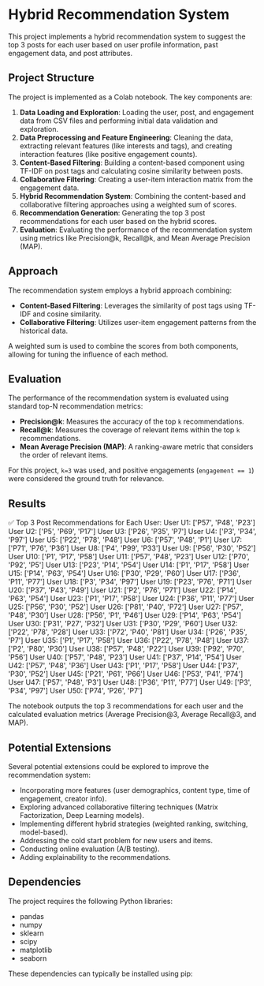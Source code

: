 # Hybrid Recommendation System

This project implements a hybrid recommendation system to suggest the top 3 posts for each user based on user profile information, past engagement data, and post attributes.

## Project Structure

The project is implemented as a Colab notebook. The key components are:

1.  **Data Loading and Exploration**: Loading the user, post, and engagement data from CSV files and performing initial data validation and exploration.
2.  **Data Preprocessing and Feature Engineering**: Cleaning the data, extracting relevant features (like interests and tags), and creating interaction features (like positive engagement counts).
3.  **Content-Based Filtering**: Building a content-based component using TF-IDF on post tags and calculating cosine similarity between posts.
4.  **Collaborative Filtering**: Creating a user-item interaction matrix from the engagement data.
5.  **Hybrid Recommendation System**: Combining the content-based and collaborative filtering approaches using a weighted sum of scores.
6.  **Recommendation Generation**: Generating the top 3 post recommendations for each user based on the hybrid scores.
7.  **Evaluation**: Evaluating the performance of the recommendation system using metrics like Precision@k, Recall@k, and Mean Average Precision (MAP).
## Approach

The recommendation system employs a hybrid approach combining:

*   **Content-Based Filtering**: Leverages the similarity of post tags using TF-IDF and cosine similarity.
*   **Collaborative Filtering**: Utilizes user-item engagement patterns from the historical data.

A weighted sum is used to combine the scores from both components, allowing for tuning the influence of each method.

## Evaluation

The performance of the recommendation system is evaluated using standard top-N recommendation metrics:

*   **Precision@k**: Measures the accuracy of the top `k` recommendations.
*   **Recall@k**: Measures the coverage of relevant items within the top `k` recommendations.
*   **Mean Average Precision (MAP)**: A ranking-aware metric that considers the order of relevant items.

For this project, `k=3` was used, and positive engagements (`engagement == 1`) were considered the ground truth for relevance.

## Results


✅ Top 3 Post Recommendations for Each User:
User U1: ['P57', 'P48', 'P23']
User U2: ['P5', 'P69', 'P17']
User U3: ['P26', 'P35', 'P7']
User U4: ['P3', 'P34', 'P97']
User U5: ['P22', 'P78', 'P48']
User U6: ['P57', 'P48', 'P1']
User U7: ['P71', 'P76', 'P36']
User U8: ['P4', 'P99', 'P33']
User U9: ['P56', 'P30', 'P52']
User U10: ['P1', 'P17', 'P58']
User U11: ['P57', 'P48', 'P23']
User U12: ['P70', 'P92', 'P5']
User U13: ['P23', 'P14', 'P54']
User U14: ['P1', 'P17', 'P58']
User U15: ['P14', 'P63', 'P54']
User U16: ['P30', 'P29', 'P60']
User U17: ['P36', 'P11', 'P77']
User U18: ['P3', 'P34', 'P97']
User U19: ['P23', 'P76', 'P71']
User U20: ['P37', 'P43', 'P49']
User U21: ['P2', 'P76', 'P71']
User U22: ['P14', 'P63', 'P54']
User U23: ['P1', 'P17', 'P58']
User U24: ['P36', 'P11', 'P77']
User U25: ['P56', 'P30', 'P52']
User U26: ['P81', 'P40', 'P72']
User U27: ['P57', 'P48', 'P30']
User U28: ['P56', 'P1', 'P46']
User U29: ['P14', 'P63', 'P54']
User U30: ['P31', 'P27', 'P32']
User U31: ['P30', 'P29', 'P60']
User U32: ['P22', 'P78', 'P28']
User U33: ['P72', 'P40', 'P81']
User U34: ['P26', 'P35', 'P7']
User U35: ['P1', 'P17', 'P58']
User U36: ['P22', 'P78', 'P48']
User U37: ['P2', 'P80', 'P30']
User U38: ['P57', 'P48', 'P22']
User U39: ['P92', 'P70', 'P56']
User U40: ['P57', 'P48', 'P23']
User U41: ['P37', 'P14', 'P54']
User U42: ['P57', 'P48', 'P36']
User U43: ['P1', 'P17', 'P58']
User U44: ['P37', 'P30', 'P52']
User U45: ['P21', 'P61', 'P66']
User U46: ['P53', 'P41', 'P74']
User U47: ['P57', 'P48', 'P3']
User U48: ['P36', 'P11', 'P77']
User U49: ['P3', 'P34', 'P97']
User U50: ['P74', 'P26', 'P7']

The notebook outputs the top 3 recommendations for each user and the calculated evaluation metrics (Average Precision@3, Average Recall@3, and MAP).

## Potential Extensions

Several potential extensions could be explored to improve the recommendation system:

*   Incorporating more features (user demographics, content type, time of engagement, creator info).
*   Exploring advanced collaborative filtering techniques (Matrix Factorization, Deep Learning models).
*   Implementing different hybrid strategies (weighted ranking, switching, model-based).
*   Addressing the cold start problem for new users and items.
*   Conducting online evaluation (A/B testing).
*   Adding explainability to the recommendations.

## Dependencies

The project requires the following Python libraries:

*   pandas
*   numpy
*   sklearn
*   scipy
*   matplotlib
*   seaborn

These dependencies can typically be installed using pip:

